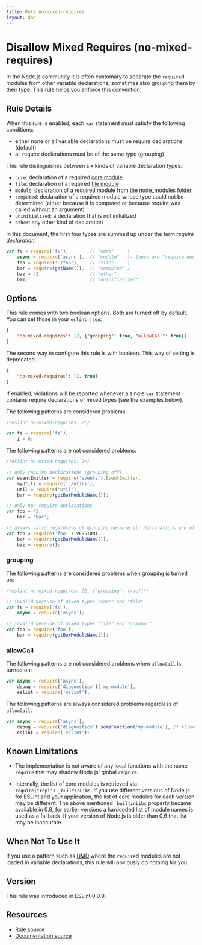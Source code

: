 ```yaml
---
title: Rule no-mixed-requires
layout: doc
---
```

<!-- Note: No pull requests accepted for this file. See README.md in the root directory for details. -->

# Disallow Mixed Requires (no-mixed-requires)

In the Node.js community it is often customary to separate the `require`d modules from other variable declarations, sometimes also grouping them by their type. This rule helps you enforce this convention.

## Rule Details

When this rule is enabled, each `var` statement must satisfy the following conditions:

* either none or all variable declarations must be require declarations (default)
* all require declarations must be of the same type (grouping)

This rule distinguishes between six kinds of variable declaration types:

* `core`: declaration of a required [core module][1]
* `file`: declaration of a required [file module][2]
* `module`: declaration of a required module from the [node_modules folder][3]
* `computed`: declaration of a required module whose type could not be determined (either because it is computed or because require was called without an argument)
* `uninitialized`: a declaration that is not initialized
* `other`: any other kind of declaration

In this document, the first four types are summed up under the term *require declaration*.

```javascript
var fs = require('fs'),        // "core"     \
    async = require('async'),  // "module"   |- these are "require declaration"s
    foo = require('./foo'),    // "file"     |
    bar = require(getName()),  // "computed" /
    baz = 42,                  // "other"
    bam;                       // "uninitialized"
```

## Options

This rule comes with two boolean options. Both are turned off by default. You can set those in your `eslint.json`:

```json
{
    "no-mixed-requires": [2, {"grouping": true, "allowCall": true}]
}
```

The second way to configure this rule is with boolean. This way of setting is deprecated.

```json
{
    "no-mixed-requires": [2, true]
}
```

If enabled, violations will be reported whenever a single `var` statement contains require declarations of mixed types (see the examples below).

The following patterns are considered problems:

```js
/*eslint no-mixed-requires: 2*/

var fs = require('fs'),
    i = 0;
```

The following patterns are not considered problems:

```js
/*eslint no-mixed-requires: 2*/

// only require declarations (grouping off)
var eventEmitter = require('events').EventEmitter,
    myUtils = require('./utils'),
    util = require('util'),
    bar = require(getBarModuleName());

// only non-require declarations
var foo = 42,
    bar = 'baz';

// always valid regardless of grouping because all declarations are of the same type
var foo = require('foo' + VERSION),
    bar = require(getBarModuleName()),
    baz = require();
```

### grouping

The following patterns are considered problems when grouping is turned on:

```js
/*eslint no-mixed-requires: [2, {"grouping": true}]*/

// invalid because of mixed types "core" and "file"
var fs = require('fs'),
    async = require('async');

// invalid because of mixed types "file" and "unknown"
var foo = require('foo'),
    bar = require(getBarModuleName());
```

### allowCall

The following patterns are not considered problems when `allowCall` is turned on:

```js
var async = require('async'),
    debug = require('diagnostics')('my-module'),
    eslint = require('eslint');
```

The following patterns are always considered problems regardless of `allowCall`:

```js
var async = require('async'),
    debug = require('diagnostics').someFunction('my-module'), /* Allow Call doesn't allow calling any function */
    eslint = require('eslint');
```

## Known Limitations

* The implementation is not aware of any local functions with the name `require` that may shadow Node.js' global `require`.

* Internally, the list of core modules is retrieved via `require("repl")._builtinLibs`. If you use different versions of Node.js for ESLint and your application, the list of core modules for each version may be different.
  The above mentioned `_builtinLibs` property became available in 0.8, for earlier versions a hardcoded list of module names is used as a fallback. If your version of Node.js is older than 0.6 that list may be inaccurate.

## When Not To Use It

If you use a pattern such as [UMD][4] where the `require`d modules are not loaded in variable declarations, this rule will obviously do nothing for you.

[1]: http://nodejs.org/api/modules.html#modules_core_modules
[2]: http://nodejs.org/api/modules.html#modules_file_modules
[3]: http://nodejs.org/api/modules.html#modules_loading_from_node_modules_folders
[4]: https://github.com/umdjs/umd

## Version

This rule was introduced in ESLint 0.0.9.

## Resources

* [Rule source](https://github.com/eslint/eslint/tree/master/lib/rules/no-mixed-requires.js)
* [Documentation source](https://github.com/eslint/eslint/tree/master/docs/rules/no-mixed-requires.md)
